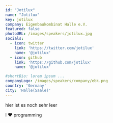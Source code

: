 ```yaml
---
id: "Jotilux"
name: "Jotilux"
key: jotilux
company: Eigenbaukombinat Halle e.V.
featured: false
photoURL: /images/speakers/jotilux.jpg
socials:
  - icon: twitter
    link: 'https://twitter.com/jotilux'
    name: '@jotilux'
  - icon: github
    link: 'https://github.com/jotilux'
    name: '@jotilux'

#shortBio: lorem ipsum ...
companyLogo: /images/speakers/company/ebk.png
country: 'Germany'
city: 'Halle(Saale)'
---
```


hier ist es noch sehr leer


I :heart:️ programming
